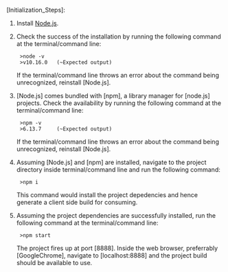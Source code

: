 [Initialization_Steps]:

1. Install [Node.js](https://www.nodejs.org/en/download/).

2. Check the success of the installation by running the following command at the terminal/command line:

        >node -v 
        >v10.16.0   (~Expected output)

    If the terminal/command line throws an error about the command being unrecognized, reinstall [Node.js].

3. [Node.js] comes bundled with [npm], a library manager for [node.js] projects. Check the availability by running the following command at the terminal/command line:
   
        >npm -v
        >6.13.7     (~Expected output)

    If the terminal/command line throws an error about the command being unrecognized, reinstall [Node.js].

4. Assuming [Node.js] and [npm] are installed, navigate to the project directory inside terminal/command line and run the following command:
   
        >npm i

    This command would install the project depedencies and hence generate a client side build for consuming.

5. Assuming the project dependencies are successfully installed, run the following command at the terminal/command line:
   
        >npm start
    
    The project fires up at port [8888].
    Inside the web browser, preferrably [GoogleChrome], navigate to [localhost:8888] and the project build should be available to use.

    

